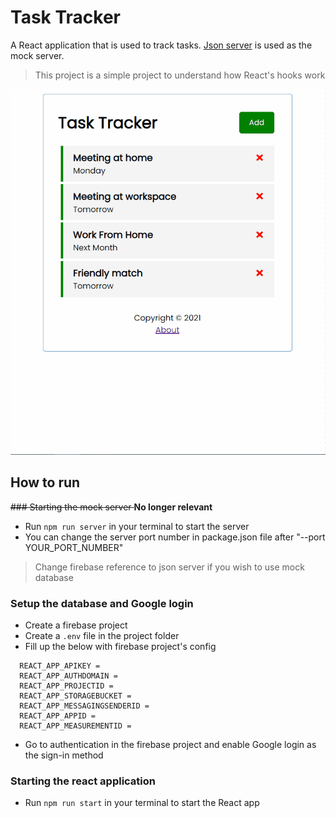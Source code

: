 # Task Tracker
A React application that is used to track tasks. [Json server](https://github.com/typicode/json-server) is used as the mock server.
> This project is a simple project to understand how React's hooks work

![Showcase](./img/showcase.gif)

## How to run 

<del> ### Starting the mock server </del> **No longer relevant**
- Run `npm run server` in your terminal to start the server
- You can change the server port number in package.json file after "--port YOUR_PORT_NUMBER"
> Change firebase reference to json server if you wish to use mock database

### Setup the database and Google login

- Create a firebase project
- Create a `.env` file in the project folder
- Fill up the below with firebase project's config
```
  REACT_APP_APIKEY = 
  REACT_APP_AUTHDOMAIN = 
  REACT_APP_PROJECTID = 
  REACT_APP_STORAGEBUCKET = 
  REACT_APP_MESSAGINGSENDERID = 
  REACT_APP_APPID = 
  REACT_APP_MEASUREMENTID = 
```
- Go to authentication in the firebase project and enable Google login as the sign-in method

### Starting the react application
- Run `npm run start` in your terminal to start the React app